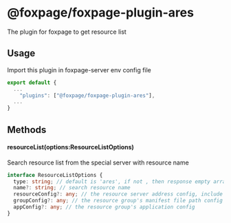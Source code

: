 # @foxpage/foxpage-plugin-ares

The plugin for foxpage to get resource list

## Usage

Import this plugin in foxpage-server env config file

```typescript
export default {
  ...
    "plugins": ["@foxpage/foxpage-plugin-ares"],
  ...
}
```

## Methods

#### resourceList(options:ResourceListOptions)

Search resource list from the special server with resource name

```typescript
interface ResourceListOptions {
  type: string; // default is 'ares', if not , then response empty array direct
  name?: string; // search resource name
  resourceConfig?: any; // the resource server address config, include host and path
  groupConfig?: any; // the resource group's manifest file path config
  appConfig?: any; // the resource group's application config
}
```
